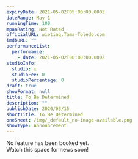 ```yaml
---
expiryDate: 2021-05-02T05:00:00.000Z
dateRange: May 1
runningTime: 100
mpaaRating: Not Rated
officialURL: wieting.Tama-Toledo.com
imdbURL: ""
performanceList:
  performance:
    - date: 2021-05-02T00:00:00.000Z
studioInfo:
  studio: x
  studioFee: 0
  studioPercentage: 0
draft: true
showFormat: null
title: To Be Determined
description: ""
publishDate: 2020/03/15
shortTitle: To Be Determined
oneSheet: /img/_default_no-image-available.png
showType: Announcement
---
```

No feature has been booked yet.   
Watch this space for news soon!

